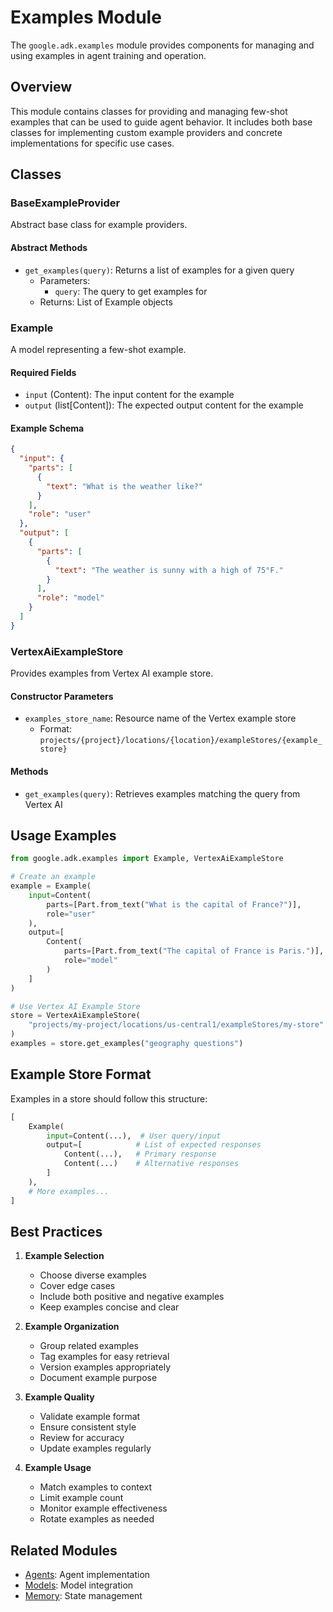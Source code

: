 # Examples Module

The `google.adk.examples` module provides components for managing and using examples in agent training and operation.

## Overview

This module contains classes for providing and managing few-shot examples that can be used to guide agent behavior. It includes both base classes for implementing custom example providers and concrete implementations for specific use cases.

## Classes

### BaseExampleProvider
Abstract base class for example providers.

#### Abstract Methods
- `get_examples(query)`: Returns a list of examples for a given query
  - Parameters:
    - `query`: The query to get examples for
  - Returns: List of Example objects

### Example
A model representing a few-shot example.

#### Required Fields
- `input` (Content): The input content for the example
- `output` (list[Content]): The expected output content for the example

#### Example Schema
```json
{
  "input": {
    "parts": [
      {
        "text": "What is the weather like?"
      }
    ],
    "role": "user"
  },
  "output": [
    {
      "parts": [
        {
          "text": "The weather is sunny with a high of 75°F."
        }
      ],
      "role": "model"
    }
  ]
}
```

### VertexAiExampleStore
Provides examples from Vertex AI example store.

#### Constructor Parameters
- `examples_store_name`: Resource name of the Vertex example store
  - Format: `projects/{project}/locations/{location}/exampleStores/{example_store}`

#### Methods
- `get_examples(query)`: Retrieves examples matching the query from Vertex AI

## Usage Examples

```python
from google.adk.examples import Example, VertexAiExampleStore

# Create an example
example = Example(
    input=Content(
        parts=[Part.from_text("What is the capital of France?")],
        role="user"
    ),
    output=[
        Content(
            parts=[Part.from_text("The capital of France is Paris.")],
            role="model"
        )
    ]
)

# Use Vertex AI Example Store
store = VertexAiExampleStore(
    "projects/my-project/locations/us-central1/exampleStores/my-store"
)
examples = store.get_examples("geography questions")
```

## Example Store Format

Examples in a store should follow this structure:

```python
[
    Example(
        input=Content(...),  # User query/input
        output=[            # List of expected responses
            Content(...),   # Primary response
            Content(...)    # Alternative responses
        ]
    ),
    # More examples...
]
```

## Best Practices

1. **Example Selection**
   - Choose diverse examples
   - Cover edge cases
   - Include both positive and negative examples
   - Keep examples concise and clear

2. **Example Organization**
   - Group related examples
   - Tag examples for easy retrieval
   - Version examples appropriately
   - Document example purpose

3. **Example Quality**
   - Validate example format
   - Ensure consistent style
   - Review for accuracy
   - Update examples regularly

4. **Example Usage**
   - Match examples to context
   - Limit example count
   - Monitor example effectiveness
   - Rotate examples as needed

## Related Modules
- [Agents](agents.md): Agent implementation
- [Models](models.md): Model integration
- [Memory](memory.md): State management
